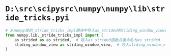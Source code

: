 # `D:\src\scipysrc\numpy\numpy\lib\stride_tricks.pyi`

```py
# 从numpy库的_stride_tricks_impl模块中导入as_strided和sliding_window_view函数
from numpy.lib._stride_tricks_impl import (
    as_strided as as_strided,  # 导入as_strided函数并重命名为as_strided
    sliding_window_view as sliding_window_view,  # 导入sliding_window_view函数并重命名为sliding_window_view
)
```
